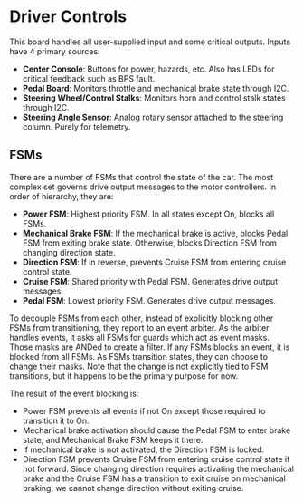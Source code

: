 # Driver Controls

This board handles all user-supplied input and some critical outputs. Inputs have 4 primary sources:

* **Center Console**: Buttons for power, hazards, etc. Also has LEDs for critical feedback such as BPS fault.
* **Pedal Board**: Monitors throttle and mechanical brake state through I2C.
* **Steering Wheel/Control Stalks**: Monitors horn and control stalk states through I2C.
* **Steering Angle Sensor**: Analog rotary sensor attached to the steering column. Purely for telemetry.

## FSMs

There are a number of FSMs that control the state of the car. The most complex set governs drive output messages to the motor controllers. In order of hierarchy, they are:

* **Power FSM**: Highest priority FSM. In all states except On, blocks all FSMs.
* **Mechanical Brake FSM**: If the mechanical brake is active, blocks Pedal FSM from exiting brake state. Otherwise, blocks Direction FSM from changing direction state.
* **Direction FSM**: If in reverse, prevents Cruise FSM from entering cruise control state.
* **Cruise FSM**: Shared priority with Pedal FSM. Generates drive output messages.
* **Pedal FSM**: Lowest priority FSM. Generates drive output messages.

To decouple FSMs from each other, instead of explicitly blocking other FSMs from transitioning, they report to an event arbiter. As the arbiter handles events, it asks all FSMs for guards which act as event masks. Those masks are ANDed to create a filter. If any FSMs blocks an event, it is blocked from all FSMs. As FSMs transition states, they can choose to change their masks. Note that the change is not explicitly tied to FSM transitions, but it happens to be the primary purpose for now.

The result of the event blocking is:

* Power FSM prevents all events if not On except those required to transition it to On.
* Mechanical brake activation should cause the Pedal FSM to enter brake state, and Mechanical Brake FSM keeps it there.
* If mechanical brake is not activated, the Direction FSM is locked.
* Direction FSM prevents Cruise FSM from entering cruise control state if not forward. Since changing direction requires activating the mechanical brake and the Cruise FSM has a transition to exit cruise on mechanical braking, we cannot change direction without exiting cruise.
